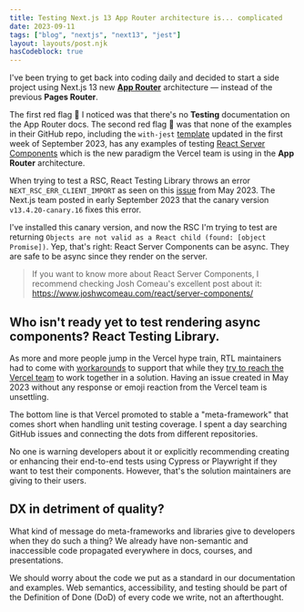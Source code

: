 ```yaml
---
title: Testing Next.js 13 App Router architecture is... complicated
date: 2023-09-11
tags: ["blog", "nextjs", "next13", "jest"]
layout: layouts/post.njk
hasCodeblock: true
---
```


I've been trying to get back into coding daily and decided to start a side project using Next.js 13 new [**App Router**](https://nextjs.org/docs/app/building-your-application/routing#the-app-router) architecture — instead of the previous **Pages Router**.

The first red flag 🚩 I noticed was that there's no **Testing** documentation on the App Router docs. The second red flag 🚩 was that none of the examples in their GitHub repo, including the `with-jest` [template](https://github.com/vercel/next.js/tree/canary/examples/with-jest) updated in the first week of September 2023, has any examples of testing [React Server Components](https://nextjs.org/docs/app/building-your-application/rendering/server-components) which is the new paradigm the Vercel team is using in the **App Router** architecture.

When trying to test a RSC, React Testing Library throws an error `NEXT_RSC_ERR_CLIENT_IMPORT` as seen on this [issue](https://github.com/vercel/next.js/issues/47448) from May 2023. The Next.js team posted in early September 2023 that the canary version `v13.4.20-canary.16` fixes this error.

I've installed this canary version, and now the RSC I'm trying to test are returning `Objects are not valid as a React child (found: [object Promise])`. Yep, that's right: React Server Components can be async. They are safe to be async since they render on the server.

> If you want to know more about React Server Components, I recommend checking Josh Comeau's excellent post about it: https://www.joshwcomeau.com/react/server-components/

## Who isn't ready yet to test rendering async components? React Testing Library.

As more and more people jump in the Vercel hype train, RTL maintainers had to come with [workarounds](https://github.com/testing-library/react-testing-library/issues/1209#issuecomment-1569813305) to support that while they [try to reach the Vercel team](https://github.com/vercel/next.js/discussions/50479) to work together in a solution. Having an issue created in May 2023 without any response or emoji reaction from the Vercel team is unsettling.

The bottom line is that Vercel promoted to stable a "meta-framework" that comes short when handling unit testing coverage. I spent a day searching GitHub issues and connecting the dots from different repositories.

No one is warning developers about it or explicitly recommending creating or enhancing their end-to-end tests using Cypress or Playwright if they want to test their components. However, that's the solution maintainers are giving to their users.

## DX in detriment of quality?

What kind of message do meta-frameworks and libraries give to developers when they do such a thing? We already have non-semantic and inaccessible code propagated everywhere in docs, courses, and presentations.

We should worry about the code we put as a standard in our documentation and examples. Web semantics, accessibility, and testing should be part of the Definition of Done (DoD) of every code we write, not an afterthought.
